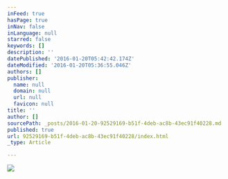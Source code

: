```yaml
---
inFeed: true
hasPage: true
inNav: false
inLanguage: null
starred: false
keywords: []
description: ''
datePublished: '2016-01-20T05:42:42.174Z'
dateModified: '2016-01-20T05:36:55.046Z'
authors: []
publisher:
  name: null
  domain: null
  url: null
  favicon: null
title: ''
author: []
sourcePath: _posts/2016-01-20-92529169-b51f-4deb-ac8b-43ec91f40228.md
published: true
url: 92529169-b51f-4deb-ac8b-43ec91f40228/index.html
_type: Article

---
```

![](https://the-grid-user-content.s3-us-west-2.amazonaws.com/7918fec1-8f3a-40d8-9561-11c21f511872.jpg)